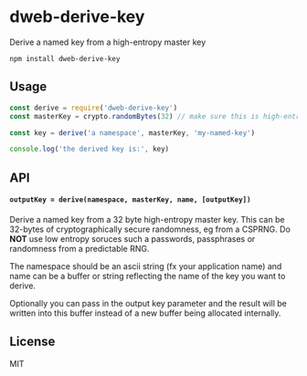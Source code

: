 # dweb-derive-key

Derive a named key from a high-entropy master key

```
npm install dweb-derive-key
```

## Usage

``` js
const derive = require('dweb-derive-key')
const masterKey = crypto.randomBytes(32) // make sure this is high-entropy master key, eg. from a CSPRNG

const key = derive('a namespace', masterKey, 'my-named-key')

console.log('the derived key is:', key)
```

## API

#### `outputKey = derive(namespace, masterKey, name, [outputKey])`

Derive a named key from a 32 byte high-entropy master key. This can be 32-bytes of
cryptographically secure randomness, eg from a CSPRNG. Do **NOT** use low entropy
soruces such a passwords, passphrases or randomness from a predictable RNG.

The namespace should be an ascii string (fx your application name) and name can be a buffer
or string reflecting the name of the key you want to derive.

Optionally you can pass in the output key parameter and the result will be written into this
buffer instead of a new buffer being allocated internally.

## License

MIT
